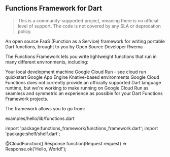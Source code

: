 ## Functions Framework for Dart
>This is a community-supported project, meaning there is no official level of support. The code is not covered by any SLA or deprecation policy.

An open source FaaS (Function as a Service) framework for writing portable Dart functions, brought to you by Open Source Developer Rwema

The Functions Framework lets you write lightweight functions that run in many different environments, including:

Your local development machine
Google Cloud Run - see cloud run quickstart
Google App Engine
Knative-based environments
Google Cloud Functions does not currently provide an officially supported Dart language runtime, but we're working to make running on Google Cloud Run as seamless and symmetric an experience as possible for your Dart Functions Framework projects.

The framework allows you to go from:

examples/hello/lib/functions.dart

import 'package:functions_framework/functions_framework.dart';
import 'package:shelf/shelf.dart';

@CloudFunction()
Response function(Request request) => Response.ok('Hello, World!');
